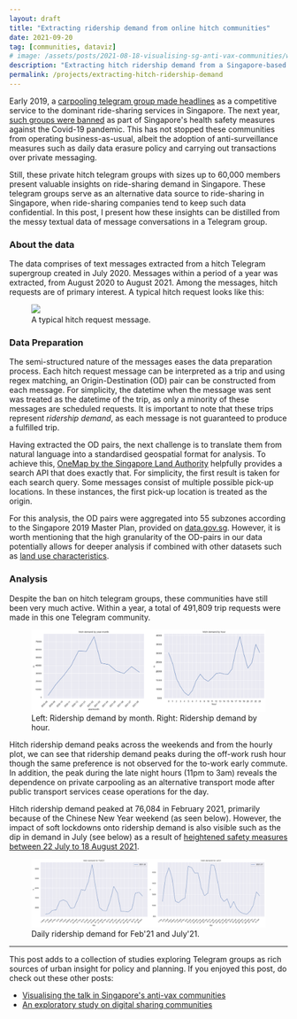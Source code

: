 ```yaml
---
layout: draft
title: "Extracting ridership demand from online hitch communities"
date: 2021-09-20
tag: [communities, dataviz]
# image: /assets/posts/2021-08-18-visualising-sg-anti-vax-communities/word_network_B.png
description: "Extracting hitch ridership demand from a Singapore-based telegram group."
permalink: /projects/extracting-hitch-ridership-demand
---
```


Early 2019, a [carpooling telegram group made headlines](https://www.straitstimes.com/singapore/transport/new-carpooling-service-in-telegram-chat-group-draws-1300-members-in-2-weeks) as a competitive service to the dominant ride-sharing services in Singapore. The next year, [such groups were banned](https://www.tnp.sg/news/singapore/private-carpooling-services-still-demand-despite-ban) as part of Singapore's health safety measures against the Covid-19 pandemic. This has not stopped these communities from operating business-as-usual, albeit the adoption of anti-surveillance measures such as daily data erasure policy and carrying out transactions over private messaging.

Still, these private hitch telegram groups with sizes up to 60,000 members present valuable insights on ride-sharing demand in Singapore. These telegram groups serve as an alternative data source to ride-sharing in Singapore, when ride-sharing companies tend to keep such data confidential. In this post, I present how these insights can be distilled from the messy textual data of message conversations in a Telegram group.

### About the data

The data comprises of text messages extracted from a hitch Telegram supergroup created in July 2020. Messages within a period of a year was extracted, from  August 2020 to August 2021. Among the messages, hitch requests are of primary interest. A typical hitch request looks like this:

<figure>
    <img src="../assets/posts/2021-09-20-hitch-ridersip-demand/typical-hitch-request.png"/>
    <figcaption>A typical hitch request message.</figcaption>
</figure>

### Data Preparation

The semi-structured nature of the messages eases the data preparation process. Each hitch request message can be interpreted as a trip and using regex matching, an Origin-Destination (OD) pair can be constructed from each message. For simplicity, the datetime when the message was sent was treated as the datetime of the trip, as only a minority of these messages are scheduled requests. It is important to note that these trips represent _ridership demand_, as each message is not guaranteed to produce a fulfilled trip.

Having extracted the OD pairs, the next challenge is to translate them from natural language into a standardised geospatial format for analysis. To achieve this, [OneMap by the Singapore Land Authority](https://www.onemap.gov.sg/home/index.html) helpfully provides a search API that does exactly that. For simplicity, the first result is taken for each search query. Some messages consist of multiple possible pick-up locations. In these instances, the first pick-up location is treated as the origin.

For this analysis, the OD pairs were aggregated into 55 subzones according to the  Singapore 2019 Master Plan, provided on [data.gov.sg](https://data.gov.sg/dataset/master-plan-2019-subzone-boundary-no-sea). However, it is worth mentioning that the high granularity of the OD-pairs in our data potentially allows for deeper analysis if combined with other datasets such as [land use characteristics](https://data.gov.sg/dataset/master-plan-2019-land-use-layer).

### Analysis

Despite the ban on hitch telegram groups, these communities have still been very much active. Within a year, a total of 491,809 trip requests were made in this one Telegram community.

<figure>
    <img src="../../assets/posts/2021-09-20-hitch-ridersip-demand/hitchdemand-yearmonthhour.png"/>
    <figcaption>Left: Ridership demand by month. Right: Ridership demand by hour.</figcaption>
</figure>

Hitch ridership demand peaks across the weekends and from the hourly plot, we can see that ridership demand peaks during the off-work rush hour though the same preference is not observed for the to-work early commute. In addition, the peak during the late night hours (11pm to 3am) reveals the dependence on private carpooling as an alternative transport mode after public transport services cease operations for the day.

Hitch ridership demand peaked at 76,084 in February 2021, primarily because of the Chinese New Year weekend (as seen below). However, the impact of soft lockdowns onto ridership demand is also visible such as the dip in demand in July (see below) as a result of [heightened safety measures between 22 July to 18 August 2021](https://www.gov.sg/article/as-of-20-july-2021-return-to-phase-2-heightened-alert-measures).

<figure>
    <img src="../../assets/posts/2021-09-20-hitch-ridersip-demand/hitchdemand-febjuly21.png"/>
    <figcaption>Daily ridership demand for Feb'21 and July'21.</figcaption>
</figure>

---
This post adds to a collection of studies exploring Telegram groups as rich sources of urban insight for policy and planning. If you enjoyed this post, do check out these other posts:
- [Visualising the talk in Singapore's anti-vax communities](https://vnck.xyz/projects/visualising-singapore-anti-vax-communities)
- [An exploratory study on digital sharing communities](https://vnck.xyz/digital-sharing-communities-study/)
